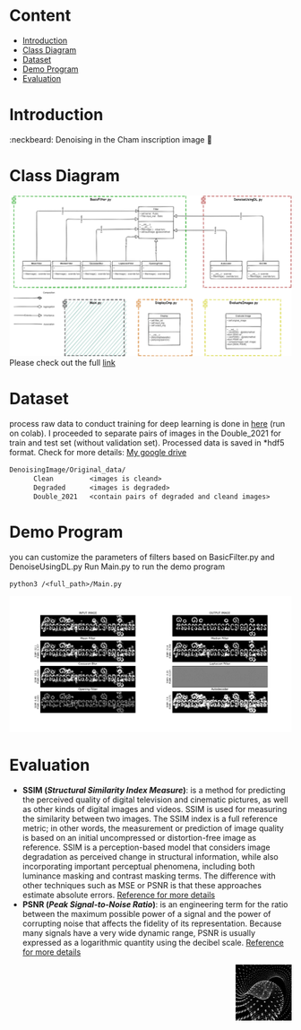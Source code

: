 # Content
  - [Introduction](#introduction)
  - [Class Diagram](#class-diagram)
  - [Dataset](#dataset)
  - [Demo Program](#demo-program)
  - [Evaluation](#evaluation)

# Introduction
  :neckbeard: Denoising in the Cham inscription image :moyai:

# Class Diagram
  ![Class Diagram](https://github.com/Thai-VuDuc169/DenoisingImage/blob/main/Resource/Class%20Diagram.png)
  Please check out the full [link](https://app.diagrams.net/#G1fZkqfMjVfclW_PYTWd6XoM0FBFyusgkX)
# Dataset
  process raw data to conduct training for deep learning is done in [here](https://colab.research.google.com/drive/1STDX9iDza64d4sIixLN94dOuLy8obbWQ?usp=sharing) (run on colab). I proceeded to separate pairs of images in the Double_2021 for train and test set (without validation set). Processed data is saved in *hdf5 format. Check for more details: [My google drive](https://drive.google.com/drive/folders/1FtUPBOZl1PE_O9mU8Vl9V2OPjjAv367r?usp=sharing)
  ```
  DenoisingImage/Original_data/
        Clean         <images is cleand>
        Degraded      <images is degraded>
        Double_2021   <contain pairs of degraded and cleand images>
  ```
# Demo Program
  you can customize the parameters of filters based on BasicFilter.py and DenoiseUsingDL.py 
  Run Main.py to run the demo program
  ```
  python3 /<full_path>/Main.py
  ```
  ![Demo Program](https://github.com/Thai-VuDuc169/DenoisingImage/blob/main/Resource/Demo_v1.png)
# Evaluation
  - **SSIM (_Structural Similarity Index Measure_)**: is a method for predicting the perceived quality of digital television and cinematic pictures, as well as other kinds of digital images and videos. SSIM is used for measuring the similarity between two images. The SSIM index is a full reference metric; in other words, the measurement or prediction of image quality is based on an initial uncompressed or distortion-free image as reference. SSIM is a perception-based model that considers image degradation as perceived change in structural information, while also incorporating important perceptual phenomena, including both luminance masking and contrast masking terms. The difference with other techniques such as MSE or PSNR is that these approaches estimate absolute errors. [Reference for more details](https://en.wikipedia.org/wiki/Structural_similarity)
  - **PSNR (_Peak Signal-to-Noise Ratio_)**: is an engineering term for the ratio between the maximum possible power of a signal and the power of corrupting noise that affects the fidelity of its representation. Because many signals have a very wide dynamic range, PSNR is usually expressed as a logarithmic quantity using the decibel scale. [Reference for more details](https://en.wikipedia.org/wiki/Peak_signal-to-noise_ratio#:~:text=Peak%20signal%2Dto%2Dnoise%20ratio%20(PSNR)%20is%20an,the%20fidelity%20of%20its%20representation.)

<img align="right" width="100" height="100" alt="fidget spinner" src="https://github.com/Thai-VuDuc169/DenoisingImage/blob/main/Resource/VortexClockSequencer.gif">
